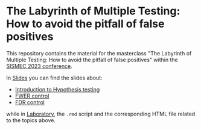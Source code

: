 # The Labyrinth of Multiple Testing: How to avoid the pitfall of false positives

This repository contains the material for the masterclass "The Labyrinth of Multiple Testing: How to avoid the pitfall of false positives" within the [SISMEC 2023 conference](https://www.congresso.sismec.info/programma/20-settembre).

In [Slides](https://github.com/angeella/MTP_SISMEC2023/tree/main/Slides/MTP) you can find the slides about:

- [Introduction to Hypothesis testing](https://github.com/angeella/MTP_SISMEC2023/blob/main/Slides/MTPslides_intro.pdf)
- [FWER control](https://github.com/angeella/MTP_SISMEC2023/blob/main/Slides/MTPslides_FWER.pdf)
- [FDR control](https://github.com/angeella/MTP_SISMEC2023/blob/main/Slides/MTPslides_FDRco.pdf)

while in [Laboratory](https://github.com/angeella/MTP_SISMEC2023/tree/main/Laboratory), the `.rmd` script and the corresponding HTML file related to the topics above.

